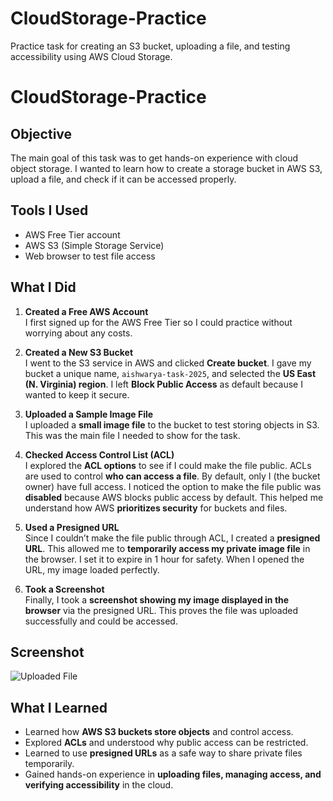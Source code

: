 # CloudStorage-Practice
Practice task for creating an S3 bucket, uploading a file, and testing accessibility using AWS Cloud Storage.

# CloudStorage-Practice

## Objective
The main goal of this task was to get hands-on experience with cloud object storage. I wanted to learn how to create a storage bucket in AWS S3, upload a file, and check if it can be accessed properly.

## Tools I Used
- AWS Free Tier account
- AWS S3 (Simple Storage Service)
- Web browser to test file access

## What I Did

1. **Created a Free AWS Account**  
   I first signed up for the AWS Free Tier so I could practice without worrying about any costs.

2. **Created a New S3 Bucket**  
   I went to the S3 service in AWS and clicked **Create bucket**. I gave my bucket a unique name, `aishwarya-task-2025`, and selected the **US East (N. Virginia) region**. I left **Block Public Access** as default because I wanted to keep it secure.

3. **Uploaded a Sample Image File**  
   I uploaded a **small image file** to the bucket to test storing objects in S3. This was the main file I needed to show for the task.

4. **Checked Access Control List (ACL)**  
   I explored the **ACL options** to see if I could make the file public. ACLs are used to control **who can access a file**. By default, only I (the bucket owner) have full access. I noticed the option to make the file public was **disabled** because AWS blocks public access by default. This helped me understand how AWS **prioritizes security** for buckets and files.

5. **Used a Presigned URL**  
   Since I couldn’t make the file public through ACL, I created a **presigned URL**. This allowed me to **temporarily access my private image file** in the browser. I set it to expire in 1 hour for safety. When I opened the URL, my image loaded perfectly.

6. **Took a Screenshot**  
   Finally, I took a **screenshot showing my image displayed in the browser** via the presigned URL. This proves the file was uploaded successfully and could be accessed.

## Screenshot
![Uploaded File](screenshot.png)

## What I Learned
- Learned how **AWS S3 buckets store objects** and control access.
- Explored **ACLs** and understood why public access can be restricted.
- Learned to use **presigned URLs** as a safe way to share private files temporarily.
- Gained hands-on experience in **uploading files, managing access, and verifying accessibility** in the cloud.

